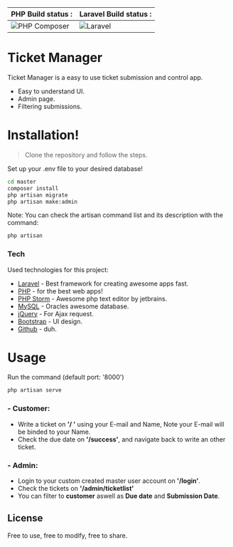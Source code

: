 | PHP Build status : | Laravel Build status :  |
|-----------|---------------|
| ![PHP Composer](https://github.com/MilanMolnar/Ticket-manager/workflows/PHP%20Composer/badge.svg) | ![Laravel](https://github.com/MilanMolnar/Ticket-manager/workflows/Laravel/badge.svg) |

# Ticket Manager
Ticket Manager is a easy to use ticket submission and control app.

  - Easy to understand UI.
  - Admin page.
  - Filtering submissions.

# Installation!

> Clone the repository and follow the steps.

Set up your .env file to your desired database!
```sh
cd master
composer install
php artisan migrate
php artisan make:admin
```
Note: You can check the artisan command list and its description with the command:
```sh
php artisan
```

### Tech

Used technologies for this project:

* [Laravel] - Best framework for creating awesome apps fast.
* [PHP] - for the best web apps!
* [PHP Storm] - Awesome php text editor by jetbrains.
* [MySQL] - Oracles awesome database.
* [jQuery] - For Ajax request.
* [Bootstrap] - UI design.
* [Github] - duh.

# Usage
Run the command (default port: '8000')
```sh
php artisan serve
```

### - Customer:
- Write a ticket on **'/ '** using your E-mail and Name, Note your E-mail will be binded to your Name.
- Check the due date on **'/success'**, and navigate back to write an other ticket.
### - Admin:
- Login to your custom created master user account on **'/login'**.
- Check the tickets on **'/admin/ticketlist'**
- You can filter to **customer** aswell as **Due date** and **Submission Date**.


License
----
Free to use, free to modify, free to share.

[//]: # (These are reference links used in the body of this note and get stripped out when the markdown processor does its job. There is no need to format nicely because it shouldn't be seen. Thanks SO - http://stackoverflow.com/questions/4823468/store-comments-in-markdown-syntax)


   [MySQL]: <https://www.mysql.com/>
   [Github]: <https://github.com/>
   [Bootstrap]: <https://getbootstrap.com/>
   [jQuery]: <http://jquery.com>
   [Laravel]: <https://laravel.com/>
   [Php]: <https://www.php.net/>
   [PHP storm]: <https://www.jetbrains.com/phpstorm/>
